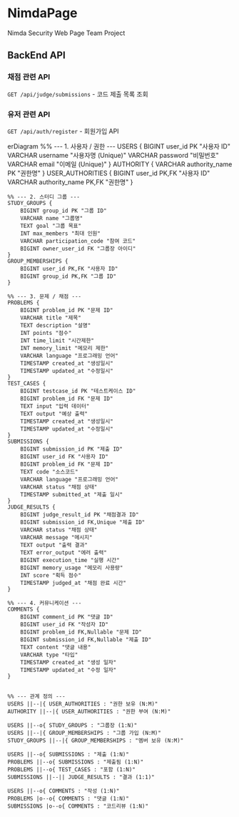 # NimdaPage
Nimda Security Web Page Team Project 

## BackEnd API 
### 채점 관련 API

`GET /api/judge/submissions`  - 코드 제출 목록 조회 

### 유저 관련 API 

`GET /api/auth/register` - 회원가입 API 

erDiagram
    %% --- 1. 사용자 / 권한 ---
    USERS {
        BIGINT user_id PK "사용자 ID"
        VARCHAR username "사용자명 (Unique)"
        VARCHAR password "비밀번호"
        VARCHAR email "이메일 (Unique)"
    }
    AUTHORITY {
        VARCHAR authority_name PK "권한명"
    }
    USER_AUTHORITIES {
        BIGINT user_id PK,FK "사용자 ID"
        VARCHAR authority_name PK,FK "권한명"
    }

    %% --- 2. 스터디 그룹 ---
    STUDY_GROUPS {
        BIGINT group_id PK "그룹 ID"
        VARCHAR name "그룹명"
        TEXT goal "그룹 목표"
        INT max_members "최대 인원"
        VARCHAR participation_code "참여 코드"
        BIGINT owner_user_id FK "그룹장 아이디"
    }
    GROUP_MEMBERSHIPS {
        BIGINT user_id PK,FK "사용자 ID"
        BIGINT group_id PK,FK "그룹 ID"
    }

    %% --- 3. 문제 / 채점 ---
    PROBLEMS {
        BIGINT problem_id PK "문제 ID"
        VARCHAR title "제목"
        TEXT description "설명"
        INT points "점수"
        INT time_limit "시간제한"
        INT memory_limit "메모리 제한"
        VARCHAR language "프로그래밍 언어"
        TIMESTAMP created_at "생성일시"
        TIMESTAMP updated_at "수정일시"
    }
    TEST_CASES {
        BIGINT testcase_id PK "테스트케이스 ID"
        BIGINT problem_id FK "문제 ID"
        TEXT input "입력 데이터"
        TEXT output "예상 출력"
        TIMESTAMP created_at "생성일시"
        TIMESTAMP updated_at "수정일시"
    }
    SUBMISSIONS {
        BIGINT submission_id PK "제출 ID"
        BIGINT user_id FK "사용자 ID"
        BIGINT problem_id FK "문제 ID"
        TEXT code "소스코드"
        VARCHAR language "프로그래밍 언어"
        VARCHAR status "채점 상태"
        TIMESTAMP submitted_at "제출 일시"
    }
    JUDGE_RESULTS {
        BIGINT judge_result_id PK "채점결과 ID"
        BIGINT submission_id FK,Unique "제출 ID"
        VARCHAR status "채점 상태"
        VARCHAR message "메시지"
        TEXT output "출력 결과"
        TEXT error_output "에러 출력"
        BIGINT execution_time "실행 시간"
        BIGINT memory_usage "메모리 사용량"
        INT score "획득 점수"
        TIMESTAMP judged_at "채점 완료 시간"
    }

    %% --- 4. 커뮤니케이션 ---
    COMMENTS {
        BIGINT comment_id PK "댓글 ID"
        BIGINT user_id FK "작성자 ID"
        BIGINT problem_id FK,Nullable "문제 ID"
        BIGINT submission_id FK,Nullable "제출 ID"
        TEXT content "댓글 내용"
        VARCHAR type "타입"
        TIMESTAMP created_at "생성 일자"
        TIMESTAMP updated_at "수정 일자"
    }


    %% --- 관계 정의 ---
    USERS ||--|{ USER_AUTHORITIES : "권한 보유 (N:M)"
    AUTHORITY ||--|{ USER_AUTHORITIES : "권한 부여 (N:M)"

    USERS ||--o{ STUDY_GROUPS : "그룹장 (1:N)"
    USERS ||--|{ GROUP_MEMBERSHIPS : "그룹 가입 (N:M)"
    STUDY_GROUPS ||--|{ GROUP_MEMBERSHIPS : "멤버 보유 (N:M)"

    USERS ||--o{ SUBMISSIONS : "제출 (1:N)"
    PROBLEMS ||--o{ SUBMISSIONS : "제출됨 (1:N)"
    PROBLEMS ||--o{ TEST_CASES : "포함 (1:N)"
    SUBMISSIONS ||--|| JUDGE_RESULTS : "결과 (1:1)"

    USERS ||--o{ COMMENTS : "작성 (1:N)"
    PROBLEMS |o--o{ COMMENTS : "댓글 (1:N)"
    SUBMISSIONS |o--o{ COMMENTS : "코드리뷰 (1:N)"

